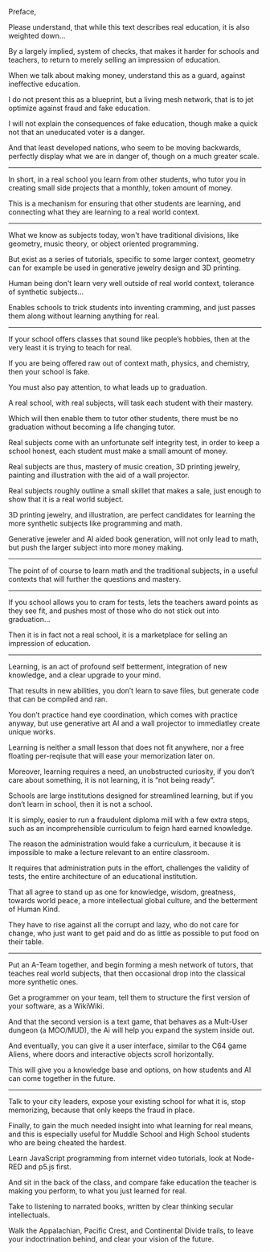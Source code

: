 Preface,

Please understand, that while this text describes real education,
it is also weighted down...

By a largely implied, system of checks, that makes it harder for schools and teachers,
to return to merely selling an impression of education.

When we talk about making money,
understand this as a guard, against ineffective education.

I do not present this as a blueprint, but a living mesh network,
that is to jet optimize against fraud and fake education.

I will not explain the consequences of fake education,
though make a quick not that an uneducated voter is a danger.

And that least developed nations, who seem to be moving backwards,
perfectly display what we are in danger of, though on a much greater scale.

---

In short, in a real school you learn from other students,
who tutor you in creating small side projects that a monthly, token amount of money.

This is a mechanism for ensuring that other students are learning,
and connecting what they are learning to a real world context.  

---

What we know as subjects today, won't have traditional divisions,
like geometry, music theory, or object oriented programming.

But exist as a series of tutorials, specific to some larger context,
geometry can for example be used in generative jewelry design and 3D printing.

Human being don't learn very well outside of real world context,
tolerance of synthetic subjects...

Enables schools to trick students into inventing cramming,
and just passes them along without learning anything for real.

---

If your school offers classes that sound like people’s hobbies,
then at the very least it is trying to teach for real.

If you are being offered raw out of context math, physics, and chemistry,
then your school is fake.

You must also pay attention,
to what leads up to graduation.

A real school, with real subjects,
will task each student with their mastery.

Which will then enable them to tutor other students,
there must be no graduation without becoming a life changing tutor.

Real subjects come with an unfortunate self integrity test,
in order to keep a school honest, each student must make a small amount of money.

Real subjects are thus, mastery of music creation, 3D printing jewelry,
painting and illustration with the aid of a wall projector.

Real subjects roughly outline a small skillet that makes a sale,
just enough to show that it is a real world subject.

3D printing jewelry, and illustration, are perfect candidates
for learning the more synthetic subjects like programming and math.

Generative jeweler and AI aided book generation,
will not only lead to math, but push the larger subject into more money making.

---

The point of of course to learn math and the traditional subjects,
in a useful contexts that will further the questions and mastery.

---

If you school allows you to cram for tests, lets the teachers award points as they see fit,
and pushes most of those who do not stick out into graduation…

Then it is in fact not a real school,
it is a marketplace for selling an impression of education.

---

Learning, is an act of profound self betterment, integration of new knowledge,
and a clear upgrade to your mind.

That results in new abilities, you don’t learn to save files,
but generate code that can be compiled and ran.

You don’t practice hand eye coordination, which comes with practice anyway,
but use generative art AI and a wall projector to immediatley create unique works.

Learning is neither a small lesson that does not fit anywhere,
nor a free floating per-reqisute that will ease your memorization later on.

Moreover, learning requires a need, an unobstructed curiosity,
if you don’t care about something, it is not learning, it is “not being ready”.

Schools are large institutions designed for streamlined learning,
but if you don’t learn in school, then it is not a school.

It is simply, easier to run a fraudulent diploma mill with a few extra steps,
such as an incomprehensible curriculum to feign hard earned knowledge.

The reason the administration would fake a curriculum,
it because it is impossible to make a lecture relevant to an entire classroom.

It requires that administration puts in the effort, challenges the validity of tests,
the entire architecture of an educational institution.

That all agree to stand up as one for knowledge, wisdom, greatness,
towards world peace, a more intellectual global culture, and the betterment of Human Kind.

They have to rise against all the corrupt and lazy, who do not care for change,
who just want to get paid and do as little as possible to put food on their table.

---

Put an A-Team together, and begin forming a mesh network of tutors,
that teaches real world subjects, that then occasional drop into the classical more synthetic ones.

Get a programmer on your team,
tell them to structure the first version of your software, as a WikiWiki.

And that the second version is a text game, that behaves as a Mult-User dungeon (a MOO/MUD),
the Ai will help you expand the system inside out.

And eventually, you can give it a user interface,
similar to the C64 game Aliens, where doors and interactive objects scroll horizontally.

This will give you a knowledge base and options,
on how students and AI can come together in the future.

---

Talk to your city leaders, expose your existing school for what it is,
stop memorizing, because that only keeps the fraud in place.

Finally, to gain the much needed insight into what learning for real means,
and this is especially useful for Muddle School and High School students who are being cheated the hardest.

Learn JavaScript programming from internet video tutorials,
look at Node-RED and p5.js first.

And sit in the back of the class,
and compare fake education the teacher is making you perform, to what you just learned for real.

Take to listening to narrated books,
written by clear thinking secular intellectuals.

Walk the Appalachian, Pacific Crest, and Continental Divide trails,
to leave your indoctrination behind, and clear your vision of the future.
